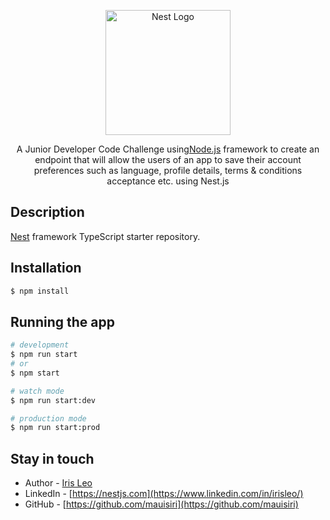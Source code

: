 <p align="center">
  <a href="http://nestjs.com/" target="blank"><img src="https://nestjs.com/img/logo-small.svg" width="200" alt="Nest Logo" /></a>
</p>

[circleci-image]: https://img.shields.io/circleci/build/github/nestjs/nest/master?token=abc123def456
[circleci-url]: https://circleci.com/gh/nestjs/nest

  <p align="center">A Junior Developer Code Challenge using<a href="http://nodejs.org" target="_blank">Node.js</a> framework to create an endpoint that will allow the users of an app to save their account preferences such as language, profile details, terms & conditions acceptance etc. using Nest.js</p>
 

## Description

[Nest](https://github.com/nestjs/nest) framework TypeScript starter repository.

## Installation

```bash
$ npm install
```

## Running the app

```bash
# development
$ npm run start
# or
$ npm start

# watch mode
$ npm run start:dev

# production mode
$ npm run start:prod
```


## Stay in touch

- Author - [Iris Leo](https://irisleo.com)
- LinkedIn - [https://nestjs.com](https://www.linkedin.com/in/irisleo/)
- GitHub - [https://github.com/mauisiri](https://github.com/mauisiri)


